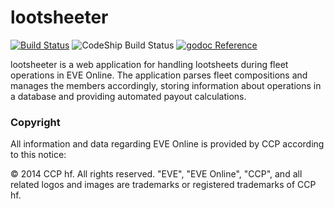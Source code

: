 lootsheeter
===========

[![Build Status](https://travis-ci.org/MorpheusXAUT/lootsheeter.svg?branch=master)](https://travis-ci.org/MorpheusXAUT/lootsheeter)
![CodeShip Build Status](https://codeship.com/projects/54333/status?branch=master)
[![godoc Reference](http://img.shields.io/badge/godoc-reference-blue.svg)](http://godoc.org/github.com/MorpheusXAUT/lootsheeter)

lootsheeter is a web application for handling lootsheets during fleet operations in EVE Online. The application parses fleet compositions and manages the members accordingly, storing information about operations in a database and providing automated payout calculations.


### Copyright ###

All information and data regarding EVE Online is provided by CCP according to this notice:

© 2014 CCP hf. All rights reserved. "EVE", "EVE Online", "CCP", and all related logos and images are trademarks or registered trademarks of CCP hf.